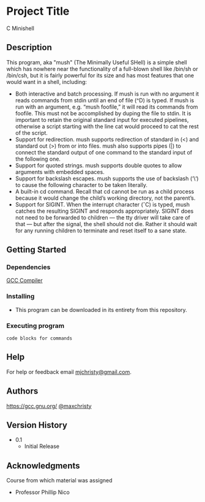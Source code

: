 # Project Title

C Minishell

## Description

This program, aka "mush" (The Minimally Useful SHell) is a simple shell which has nowhere near the functionality of a
full-blown shell like /bin/sh or /bin/csh, but it is fairly powerful for its size and has most features
that one would want in a shell, including:

* Both interactive and batch processing. If mush is run with no argument it reads commands from stdin until an end of file (^D) is typed. If mush is run with an argument, e.g. “mush foofile,” it will read its commands from foofile.
This must not be accomplished by duping the file to stdin. It is important to retain the
original standard input for executed pipelines, otherwise a script starting with the line cat
would proceed to cat the rest of the script.
* Support for redirection. mush supports redirection of standard in (<) and standard out (>) from or into files. mush also supports pipes (|) to connect the standard output of one command to the standard input of the following one.
* Support for quoted strings. mush supports double quotes to allow arguments with embedded spaces.
* Support for backslash escapes. mush supports the use of backslash (‘\‘) to cause the following character to be taken literally.
* A built-in cd command. Recall that cd cannot be run as a child process because it would change the child’s working directory, not the parent’s.
* Support for SIGINT. When the interrupt character (ˆC) is typed, mush catches the resulting SIGINT and responds appropriately. SIGINT does not need to be forwarded to children — the tty driver will take care of that — but after the signal, the shell should not die. Rather it should wait for any running children to terminate and reset itself to a sane state.

## Getting Started

### Dependencies

[GCC Compiler](https://gcc.gnu.org/)

### Installing

* This program can be downloaded in its entirety from this repository.

### Executing program

```
code blocks for commands
```

## Help

For help or feedback email mjchristy@gmail.com.

## Authors
https://gcc.gnu.org/
[@maxchristy](https://github.com/maxchristy)

## Version History

* 0.1
    * Initial Release

## Acknowledgments

Course from which material was assigned

* Professor Phillip Nico
